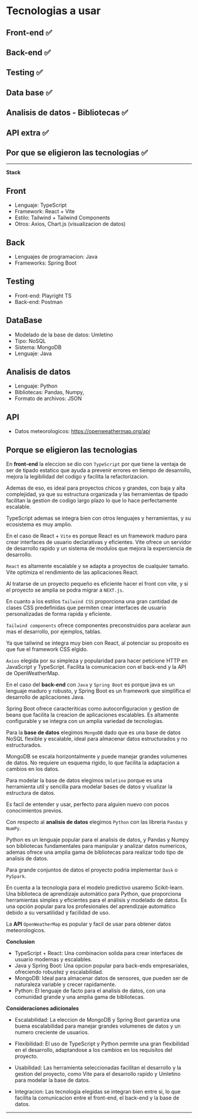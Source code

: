 # Tecnologias a usar

## Front-end ✅

## Back-end ✅

## Testing ✅

## Data base ✅

## Analisis de datos - Bibliotecas ✅

## API extra ✅

## Por que se eligieron las tecnologias ✅

---

**Stack**

## Front

-   Lenguaje: TypeScript
-   Framework: React + Vite
-   Estilo: Tailwind + Tailwind Components
-   Otros: Axios, Chart.js (visualizacion de datos)

## Back

-   Lenguajes de programacion: Java
-   Frameworks: Spring Boot

## Testing

-   Front-end: Playright TS
-   Back-end: Postman

## DataBase

-   Modelado de la base de datos: Umletino
-   Tipo: NoSQL
-   Sistema: MongoDB
-   Lenguaje: Java

## Analisis de datos

-   Lenguaje: Python
-   Bibliotecas: Pandas, Numpy,
-   Formato de archivos: JSON

## API

-   Datos meteorologicos: https://openweathermap.org/api

## Porque se eligieron las tecnologias

En **front-end** la eleccion se dio con `TypeScript` por que tiene la ventaja de ser de tipado estatico que ayuda a prevenir errores en tiempo de desarrollo, mejora la legibilidad del codigo y facilita la refactorizacion.

Ademas de eso, es ideal para proyectos chicos y grandes, con baja y alta complejidad, ya que su estructura organizada y las herramientas de tipado facilitan la gestion de codigo largo plazo lo que lo hace perfectamente escalable.

TypeScript ademas se integra bien con otros lenguajes y herramientas, y su ecosistema es muy amplio.

En el caso de React + `Vite` es porque React es un framework maduro para crear interfaces de usuario declarativas y eficientes. Vite ofrece un servidor de desarrollo rapido y un sistema de modulos que mejora la experciencia de desarrollo.

`React` es altamente escalable y se adapta a proyectos de cualquier tamaño. Vite optimiza el rendimiento de las aplicaciones React.

Al tratarse de un proyecto pequeño es eficiente hacer el front con vite, y si el proyecto se amplia se podra migrar a `NEXT.js`.

En cuanto a los estilos `Tailwind CSS` proporciona una gran cantidad de clases CSS predefinidas que permiten crear interfaces de usuario personalizadas de forma rapida y eficiente.

`Tailwind components` ofrece componentes preconstruidos para acelarar aun mas el desarrollo, por ejemplos, tablas.

Ya que tailwind se integra muy bien con React, al potenciar su proposito es que fue el framework CSS elgido.

`Axios` elegida por su simpleza y popularidad para hacer peticione HTTP en JavaScript y TypeScript. Facilita la comunicacion con el back-end y la API de OpenWeatherMap.

En el caso del **back-end** con `Java` y `Spring Boot` es porque java es un lenguaje maduro y robusto, y Spring Boot es un framework que simplifica el desarrollo de aplicaciones Java.

Spring Boot ofrece caracteriticas como autoconfiguracion y gestion de beans que facilita la creacion de aplicaciones escalables. Es altamente configurable y se integra con un amplia variedad de tecnologias.

Para la **base de datos** elegimos `MongoDB` dado que es una base de datos NoSQL flexible y escalable, ideal para almacenar datos estructurados y no estructurados.

MongoDB se escala horizontalmente y puede manejar grandes volumenes de datos. No requiere un esquema rigido, lo que facilita la adaptacion a cambios en los datos.

Para modelar la base de datos elegimos `Umletino` porque es una herramienta util y sencilla para modelar bases de datos y viualizar la estructura de datos.

Es facil de entender y usar, perfecto para alguien nuevo con pocos conocimientos previos.

Con respecto al **analisis de datos** elegimos `Python` con las libreria `Pandas` y `NumPy`.

Python es un lenguaje popular para el analisis de datos, y Pandas y Numpy son bibliotecas fundamentales para manipular y analizar datos numericos, ademas ofrece una amplia gama de bibliotecas para realizar todo tipo de analisis de datos.

Para grande conjuntos de datos el proyecto podria implementar `Dask` o `PySpark`.

En cuenta a la tecnologia para el modelo predictivo usaremo Scikit-learn. Una biblioteca de aprendizaje automático para Python, que proporciona herramientas simples y eficientes para el análisis y modelado de datos. Es una opción popular para los profesionales del aprendizaje automático debido a su versatilidad y facilidad de uso.

La **API** `OpenWeatherMap` es popular y facil de usar para obtener datos meteorologicos.

**Conclusion**

-   TypeScript + React: Una combinacion solida para crear interfaces de usuario modernas y escalables.
-   Java y Spring Boot: Una opcion popular para back-ends empresariales, ofreciendo robustez y escalabilidad.
-   MongoDB: Ideal para almacenar datos de sensores, que pueden ser de naturaleza variable y crecer rapidamente.
-   Python: El lenguaje de facto para el analisis de datos, con una comunidad grande y una amplia gama de bibliotecas.

**Consideraciones adicionales**

-   Escalabilidad: La eleccion de MongoDB y Spring Boot garantiza una buena escalabilidad para manejar grandes volumenes de datos y un numero creciente de usuarios.

-   Flexibilidad: El uso de TypeScript y Python permite una gran flexibilidad en el desarrollo, adaptandose a los cambios en los requisitos del proyecto.

-   Usabilidad: Las herramienta seleccionadas facilitan el desarrollo y la gestion del proyecto, como Vite para el desarrollo rapido y Umletino para modelar la base de datos.

-   Integracion: Las tecnologia elegidas se integran bien entre si, lo que facilita la comunicacion entre el front-end, el back-end y la base de datos.

---
